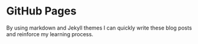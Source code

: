 # GitHub Pages

By using markdown and Jekyll themes I can quickly write these blog posts and reinforce my learning process.
